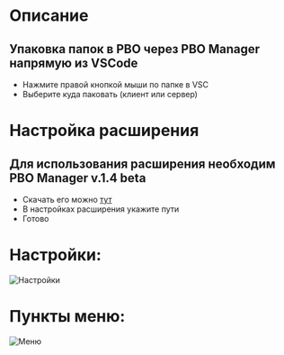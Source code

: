 # Описание
## Упаковка папок в PBO через PBO Manager напрямую из VSCode
- Нажмите правой кнопкой мыши по папке в VSC
- Выбeрите куда паковать (клиент или сервер)

# Настройка расширения
## Для использования расширения необходим PBO Manager v.1.4 beta
- Скачать его можно [тут](https://disk.yandex.ru/d/S45fxwe1hJBrnA)
- В настройках расширения укажите пути
- Готово

# Настройки:
![Настройки](https://iimg.su/s/18/th_lT3dumOlVxiyOJDIUbmDZuPU2PdcnmT4pPGVYFZH.png)

# Пункты меню:
![Меню](https://iimg.su/s/18/th_b86gMxjHJe1zLGNEnV9DpDbrYf8HAXchxBJ15kjk.png)